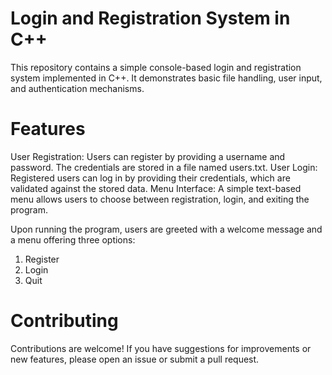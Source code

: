 # Login and Registration System in C++
This repository contains a simple console-based login and registration system implemented in C++. It demonstrates basic file handling, user input, and authentication mechanisms.

# Features
User Registration: Users can register by providing a username and password. The credentials are stored in a file named users.txt.
User Login: Registered users can log in by providing their credentials, which are validated against the stored data.
Menu Interface: A simple text-based menu allows users to choose between registration, login, and exiting the program.

Upon running the program, users are greeted with a welcome message and a menu offering three options:
1. Register
2. Login
3. Quit

# Contributing
Contributions are welcome! If you have suggestions for improvements or new features, please open an issue or submit a pull request.
